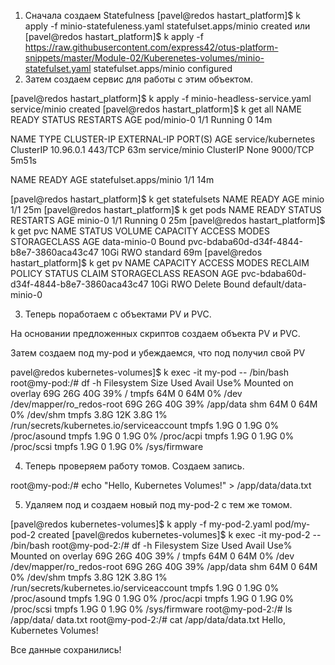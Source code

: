 1. Сначала  создаем Statefulness 
[pavel@redos hastart_platform]$ k apply -f minio-statefuleness.yaml 
statefulset.apps/minio created
 или
[pavel@redos hastart_platform]$ k apply -f https://raw.githubusercontent.com/express42/otus-platform-snippets/master/Module-02/Kuberenetes-volumes/minio-statefulset.yaml
statefulset.apps/minio configured
2. Затем создаем сервис для работы с этим объектом.

[pavel@redos hastart_platform]$ k apply -f minio-headless-service.yaml 
service/minio created
[pavel@redos hastart_platform]$ k get all
NAME          READY   STATUS    RESTARTS   AGE
pod/minio-0   1/1     Running   0          14m

NAME                 TYPE        CLUSTER-IP   EXTERNAL-IP   PORT(S)    AGE
service/kubernetes   ClusterIP   10.96.0.1    <none>        443/TCP    63m
service/minio        ClusterIP   None         <none>        9000/TCP   5m51s

NAME                     READY   AGE
statefulset.apps/minio   1/1     14m


[pavel@redos hastart_platform]$ k get statefulsets
NAME    READY   AGE
minio   1/1     25m
[pavel@redos hastart_platform]$ k get pods
NAME      READY   STATUS    RESTARTS   AGE
minio-0   1/1     Running   0          25m
[pavel@redos hastart_platform]$ k get pvc
NAME           STATUS   VOLUME                                     CAPACITY   ACCESS MODES   STORAGECLASS   AGE
data-minio-0   Bound    pvc-bdaba60d-d34f-4844-b8e7-3860aca43c47   10Gi       RWO            standard       69m
[pavel@redos hastart_platform]$ k get pv
NAME                                       CAPACITY   ACCESS MODES   RECLAIM POLICY   STATUS   CLAIM                  STORAGECLASS   REASON   AGE
pvc-bdaba60d-d34f-4844-b8e7-3860aca43c47   10Gi       RWO            Delete           Bound    default/data-minio-0


3. Теперь поработаем с объектами PV и PVC.


На основании предложенных скриптов создаем объекта PV и PVC.

Затем создаем под  my-pod и убеждаемся, что под получил свой PV

pavel@redos kubernetes-volumes]$  k exec -it my-pod -- /bin/bash
root@my-pod:/# df -h
Filesystem                 Size  Used Avail Use% Mounted on
overlay                     69G   26G   40G  39% /
tmpfs                       64M     0   64M   0% /dev
/dev/mapper/ro_redos-root   69G   26G   40G  39% /app/data
shm                         64M     0   64M   0% /dev/shm
tmpfs                      3.8G   12K  3.8G   1% /run/secrets/kubernetes.io/serviceaccount
tmpfs                      1.9G     0  1.9G   0% /proc/asound
tmpfs                      1.9G     0  1.9G   0% /proc/acpi
tmpfs                      1.9G     0  1.9G   0% /proc/scsi
tmpfs                      1.9G     0  1.9G   0% /sys/firmware


4. Теперь проверяем  работу томов. Создаем запись.

root@my-pod:/# echo "Hello, Kubernetes Volumes!" > /app/data/data.txt

5. Удаляем под и создаем новый под my-pod-2 с тем же томом.


[pavel@redos kubernetes-volumes]$ k  apply -f my-pod-2.yaml 
pod/my-pod-2 created
[pavel@redos kubernetes-volumes]$  k exec -it my-pod-2 -- /bin/bash
root@my-pod-2:/# df -h
Filesystem                 Size  Used Avail Use% Mounted on
overlay                     69G   26G   40G  39% /
tmpfs                       64M     0   64M   0% /dev
/dev/mapper/ro_redos-root   69G   26G   40G  39% /app/data
shm                         64M     0   64M   0% /dev/shm
tmpfs                      3.8G   12K  3.8G   1% /run/secrets/kubernetes.io/serviceaccount
tmpfs                      1.9G     0  1.9G   0% /proc/asound
tmpfs                      1.9G     0  1.9G   0% /proc/acpi
tmpfs                      1.9G     0  1.9G   0% /proc/scsi
tmpfs                      1.9G     0  1.9G   0% /sys/firmware
root@my-pod-2:/# ls /app/data/
data.txt
root@my-pod-2:/# cat  /app/data/data.txt 
Hello, Kubernetes Volumes!


Все данные сохранились! 
